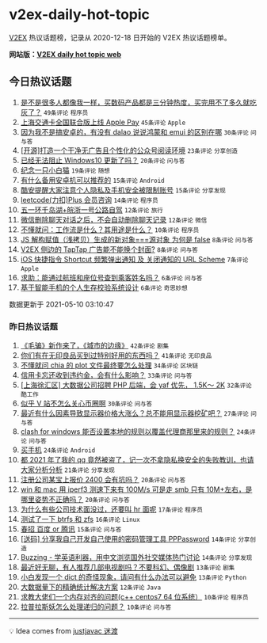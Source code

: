 # v2ex-daily-hot-topic

[V2EX](https://www.v2ex.com/) 热议话题榜，记录从 2020-12-18 日开始的 V2EX 热议话题榜单。

**网站版：[V2EX daily hot topic web](https://boojack.github.io/v2ex-daily-hot-topic-web/)**

## 今日热议话题

<!-- TODAY BEGIN -->

1. [是不是很多人都像我一样，买数码产品都是三分钟热度，买完用不了多久就吃灰了？](https://www.v2ex.com/t/775928) `49条评论` `程序员`
1. [上海交通卡全国联合版上线 Apple Pay](https://www.v2ex.com/t/775902) `45条评论` `Apple`
1. [因为我不是搞安卓的，有没有 dalao 说说鸿蒙和 emui 的区别在哪](https://www.v2ex.com/t/775918) `30条评论` `问与答`
1. [[开源]打造一个干净无广告且个性化的公众号阅读环境](https://www.v2ex.com/t/775908) `23条评论` `分享创造`
1. [已经无法阻止 Windows10 更新了吗？](https://www.v2ex.com/t/775933) `20条评论` `问与答`
1. [纪念一只小白猫](https://www.v2ex.com/t/775935) `19条评论` `随想`
1. [有什么备用安卓机可以推荐的](https://www.v2ex.com/t/775925) `15条评论` `Android`
1. [酷安提醒大家注意个人隐私及手机安全被限制账号](https://www.v2ex.com/t/775912) `15条评论` `分享发现`
1. [leetcode(力扣)Plus 会员咨询](https://www.v2ex.com/t/775946) `14条评论` `程序员`
1. [五一环千岛湖+皖浙一号公路自驾](https://www.v2ex.com/t/775927) `12条评论` `旅行`
1. [微信删除聊天对话之后，不会自动删除聊天记录](https://www.v2ex.com/t/775926) `12条评论` `微信`
1. [不懂就问：工作流是什么？其用途是什么？](https://www.v2ex.com/t/775907) `10条评论` `程序员`
1. [JS 解构赋值（浅拷贝）生成的新对象===源对象 为何是 false](https://www.v2ex.com/t/775947) `8条评论` `问与答`
1. [V2EX 侧边的 TapTap 广告能不能换个封面?](https://www.v2ex.com/t/775931) `8条评论` `问与答`
1. [iOS 快捷指令 Shortcut 频繁弹出通知 及 关闭通知的 URL Scheme](https://www.v2ex.com/t/775905) `7条评论` `Apple`
1. [求助：能通过航班和座位号查到乘客姓名吗？](https://www.v2ex.com/t/775944) `6条评论` `问与答`
1. [基于智能手机的个人生存校验系统设计](https://www.v2ex.com/t/775932) `6条评论` `奇思妙想`

数据更新于 2021-05-10 03:10:47

<!-- TODAY END -->

### 昨日热议话题

<!-- YESTERDAY BEGIN -->

1. [《毛骗》新作来了，《城市的边缘》](https://www.v2ex.com/t/775785) `42条评论` `剧集`
1. [你们有在无印良品买到过特别好用的东西吗？](https://www.v2ex.com/t/775799) `41条评论` `无印良品`
1. [不懂就问 chia 的 plot 文件最终要怎么处理](https://www.v2ex.com/t/775778) `34条评论` `区块链`
1. [信用卡忘还收到违约金，会有什么影响？](https://www.v2ex.com/t/775816) `33条评论` `问与答`
1. [[上海徐汇区] 大数据公司招聘 PHP 后端，会 yaf 优先， 1.5K～ 2K](https://www.v2ex.com/t/775798) `32条评论` `酷工作`
1. [似乎 V 站不怎么关心币圈啊](https://www.v2ex.com/t/775772) `30条评论` `问与答`
1. [最近有什么因素导致显示器价格大涨么？总不能用显示器挖矿吧？](https://www.v2ex.com/t/775857) `27条评论` `问与答`
1. [clash for windows 能否设置本地的规则以覆盖代理商那里来的规则？](https://www.v2ex.com/t/775773) `24条评论` `问与答`
1. [买手机](https://www.v2ex.com/t/775855) `24条评论` `Android`
1. [都 2021 年了我的 qq 竟然被盗了，记一次不拿隐私换安全的失败教训，也请大家分析分析](https://www.v2ex.com/t/775784) `21条评论` `分享发现`
1. [注册公司某宝上报价 2400 会有坑吗？](https://www.v2ex.com/t/775871) `20条评论` `问与答`
1. [win 和 mac 用 iperf3 测速下来有 100M/s 可是走 smb 只有 10M+左右，是哪里姿势不正确吗？](https://www.v2ex.com/t/775791) `20条评论` `问与答`
1. [为什么有些公司技术面没过，还要叫 hr 面呢](https://www.v2ex.com/t/775817) `17条评论` `程序员`
1. [测试了一下 btrfs 和 zfs](https://www.v2ex.com/t/775863) `16条评论` `Linux`
1. [春招 百度 or 腾讯](https://www.v2ex.com/t/775788) `15条评论` `问与答`
1. [[送码] 分享我自己开发自己使用的密码管理工具 PPPassword](https://www.v2ex.com/t/775898) `14条评论` `分享创造`
1. [Buzzing - 学英语利器，用中文浏览国外社交媒体热门讨论](https://www.v2ex.com/t/775782) `14条评论` `分享发现`
1. [最近好无聊，有人推荐几部电视剧吗？不要科幻、偶像剧](https://www.v2ex.com/t/775887) `13条评论` `剧集`
1. [小白发现一个 dict 的奇怪现象，请问有什么办法可以避免](https://www.v2ex.com/t/775865) `13条评论` `Python`
1. [大数据量下的精确统计解决方案](https://www.v2ex.com/t/775796) `12条评论` `Java`
1. [求教大佬们一个内存对齐的问题(c++ centos7 64 位系统）](https://www.v2ex.com/t/775875) `10条评论` `程序员`
1. [拉普拉斯妖怎么处理递归的问题？](https://www.v2ex.com/t/775864) `10条评论` `问与答`

<!-- YESTERDAY END -->

---

💡 Idea comes from [justjavac 迷渡](https://github.com/justjavac/)

